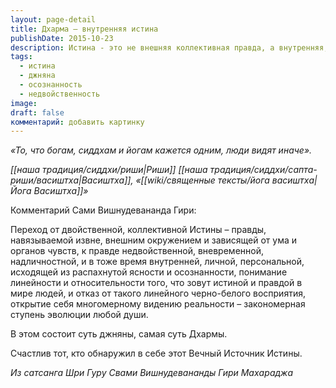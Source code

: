 ```yaml
---
layout: page-detail
title: Дхарма – внутренняя истина
publishDate: 2015-10-23
description: Истина - это не внешняя коллективная правда, а внутренняя, недвойственная и личная ясность. Путь джняны - переход от дуального восприятия к многомерному видению, где истина становится личным опытом осознанности, а не набором правил. Это суть Дхармы и духовной зрелости.
tags:
  - истина
  - джняна
  - осознанность
  - недвойственность
image: 
draft: false
комментарий: добавить картинку
---
```


_«То, что богам, сиддхам и йогам кажется одним, люди видят иначе»._

_[[наша традиция/сиддхи/риши|Риши]] [[наша традиция/сиддхи/сапта-риши/васиштха|Васиштха]], «[[wiki/священные тексты/йога васиштха|Йога Васиштха]]»_

Комментарий Сами Вишнудевананда Гири:

Переход от двойственной, коллективной Истины – правды, навязываемой извне, внешним окружением и зависящей от ума и органов чувств, к правде недвойственной, вневременной, надличностной, и в тоже время внутренней, личной, персональной, исходящей из распахнутой ясности и осознанности, понимание линейности и относительности того, что зовут истиной и правдой в мире людей, и отказ от такого линейного черно-белого восприятия, открытие себя многомерному видению реальности – закономерная ступень эволюции любой души.

В этом состоит суть джняны, самая суть Дхармы.

Счастлив тот, кто обнаружил в себе этот Вечный Источник Истины.

*Из сатсанга Шри Гуру Свами Вишнудевананды Гири Махараджа*

